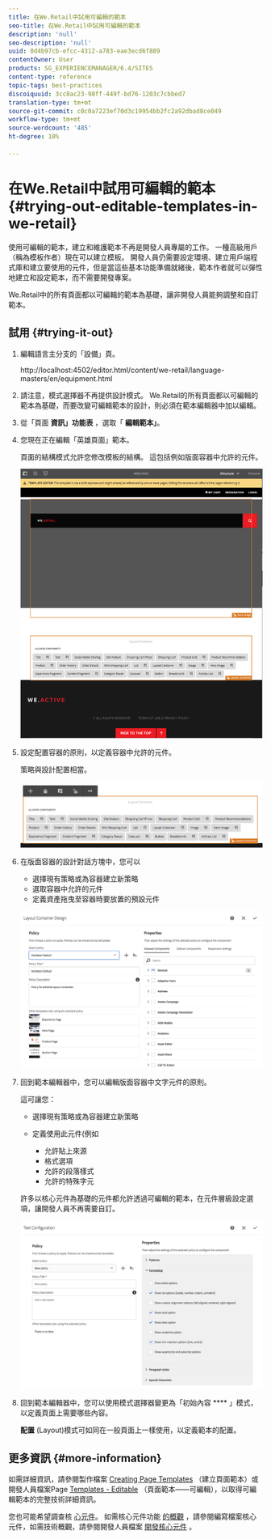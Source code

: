```yaml
---
title: 在We.Retail中試用可編輯的範本
seo-title: 在We.Retail中試用可編輯的範本
description: 'null'
seo-description: 'null'
uuid: 0d4b97cb-efcc-4312-a783-eae3ecd6f889
contentOwner: User
products: SG_EXPERIENCEMANAGER/6.4/SITES
content-type: reference
topic-tags: best-practices
discoiquuid: 3cc8ac23-98ff-449f-bd76-1203c7cbbed7
translation-type: tm+mt
source-git-commit: c0c0a7223ef70d3c19954bb2fc2a92dbad8ce049
workflow-type: tm+mt
source-wordcount: '485'
ht-degree: 10%

---
```



# 在We.Retail中試用可編輯的範本{#trying-out-editable-templates-in-we-retail}

使用可編輯的範本，建立和維護範本不再是開發人員專屬的工作。 一種高級用戶（稱為模板作者）現在可以建立模板。 開發人員仍需要設定環境、建立用戶端程式庫和建立要使用的元件，但是當這些基本功能準備就緒後，範本作者就可以彈性地建立和設定範本，而不需要開發專案。

We.Retail中的所有頁面都以可編輯的範本為基礎，讓非開發人員能夠調整和自訂範本。

## 試用 {#trying-it-out}

1. 編輯語言主分支的「設備」頁。

   http://localhost:4502/editor.html/content/we-retail/language-masters/en/equipment.html

1. 請注意，模式選擇器不再提供設計模式。 We.Retail的所有頁面都以可編輯的範本為基礎，而要改變可編輯範本的設計，則必須在範本編輯器中加以編輯。
1. 從「頁面 **資訊」功能表** ，選取「 **編輯範本」**。
1. 您現在正在編輯「英雄頁面」範本。

   頁面的結構模式允許您修改模板的結構。 這包括例如版面容器中允許的元件。

   ![chlimage_1-138](assets/chlimage_1-138.png)

1. 設定配置容器的原則，以定義容器中允許的元件。

   策略與設計配置相當。

   ![chlimage_1-139](assets/chlimage_1-139.png)

1. 在版面容器的設計對話方塊中，您可以

   * 選擇現有策略或為容器建立新策略
   * 選取容器中允許的元件
   * 定義資產拖曳至容器時要放置的預設元件

   ![chlimage_1-140](assets/chlimage_1-140.png)

1. 回到範本編輯器中，您可以編輯版面容器中文字元件的原則。

   這可讓您：

   * 選擇現有策略或為容器建立新策略
   * 定義使用此元件(例如

      * 允許貼上來源
      * 格式選項
      * 允許的段落樣式
      * 允許的特殊字元

   許多以核心元件為基礎的元件都允許透過可編輯的範本，在元件層級設定選項，讓開發人員不再需要自訂。

   ![chlimage_1-141](assets/chlimage_1-141.png)

1. 回到範本編輯器中，您可以使用模式選擇器變更為「初始內容 **** 」模式，以定義頁面上需要哪些內容。

   **配置** (Layout)模式可如同在一般頁面上一樣使用，以定義範本的配置。

## 更多資訊 {#more-information}

如需詳細資訊，請參閱製作檔案 [Creating Page Templates](/help/sites-authoring/templates.md) （建立頁面範本）或開發人員檔案Page [Templates - Editable](/help/sites-developing/page-templates-editable.md) （頁面範本——可編輯），以取得可編輯範本的完整技術詳細資訊。

您也可能希望調查核 [心元件](/help/sites-developing/we-retail-core-components.md)。 如需核心元件功能 [的概觀](https://docs.adobe.com/content/help/zh-Hant/experience-manager-core-components/using/introduction.html) ，請參閱編寫檔案核心元件，如需技術概觀，請參閱開發人員檔案 [開發核心元件](https://helpx.adobe.com/experience-manager/core-components/using/developing.html) 。

